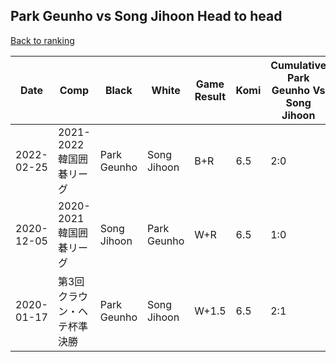 ## Park Geunho vs Song Jihoon Head to head

[Back to ranking](../../index.md)




| **Date** | **Comp** | **Black** | **White** | **Game Result** | **Komi** | **Cumulative Park Geunho Vs Song Jihoon** | **Park Geunho Streak** | **Song Jihoon Streak** | 
| --- | --- | --- | --- | --- | --- | --- | --- | --- |
| 2022-02-25 | 2021-2022韓国囲碁リーグ | Park Geunho | Song Jihoon | B+R | 6.5 | 2:0 | 2 | 0 | 
| 2020-12-05 | 2020-2021韓国囲碁リーグ | Song Jihoon | Park Geunho | W+R | 6.5 | 1:0 | 1 | 0 | 
| 2020-01-17 | 第3回クラウン・ヘテ杯準決勝 | Park Geunho | Song Jihoon | W+1.5 | 6.5 | 2:1 | 0 | 1 |




